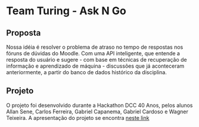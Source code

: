 # Team Turing - Ask N Go

## Proposta

Nossa idéia é resolver o problema de atraso no tempo de respostas nos fóruns de dúvidas do Moodle. Com uma API inteligente, que entende a resposta do usuário e sugere - com base em técnicas de recuperação de informação e aprendizado de máquina - discussões que já aconteceram anteriormente, a partir do banco de dados histórico da disciplina.

## Projeto

O projeto foi desenvolvido durante a Hackathon DCC 40 Anos, pelos alunos Allan Sene, Carlos Ferreira, Gabriel Capanema, Gabriel Cardoso e Wagner Teixeira. A apresentação do projeto se encontra [neste link](https://www.canva.com/design/DAB9VLDvzeg/Njm_8Nlok8jv1h1kw6rtrA/view?utm_content=DAB9VLDvzeg&utm_campaign=designshare&utm_medium=link&utm_source=sharebutton)